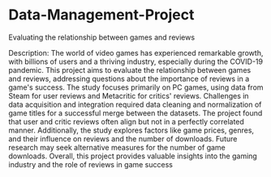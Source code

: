 # Data-Management-Project
Evaluating the relationship between games and reviews

Description:
The world of video games has experienced remarkable growth, with billions of users and a thriving industry, especially during the COVID-19 pandemic. This project aims to evaluate the relationship between games and reviews, addressing questions about the importance of reviews in a game's success. The study focuses primarily on PC games, using data from Steam for user reviews and Metacritic for critics' reviews. Challenges in data acquisition and integration required data cleaning and normalization of game titles for a successful merge between the datasets. The project found that user and critic reviews often align but not in a perfectly correlated manner. Additionally, the study explores factors like game prices, genres, and their influence on reviews and the number of downloads. Future research may seek alternative measures for the number of game downloads. Overall, this project provides valuable insights into the gaming industry and the role of reviews in game success
